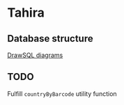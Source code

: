 # Tahira

## Database structure

[DrawSQL diagrams](https://drawsql.app/teams/tahira/diagrams/tahira)

## TODO

Fulfill `countryByBarcode` utility function
